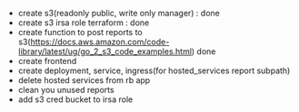 - create s3(readonly public, write only manager) : done
- create s3 irsa role terraform : done
- create function to post reports to s3(https://docs.aws.amazon.com/code-library/latest/ug/go_2_s3_code_examples.html) done
- create frontend
- create deployment, service, ingress(for hosted_services report subpath)
- delete hosted services from rb app
- clean you unused reports
- add s3 cred bucket to irsa role